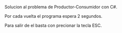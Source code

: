 Solucion al problema de Productor-Consumidor con C#.

Por cada vuelta el programa espera 2 segundos.

Para salir de el basta con precionar la tecla ESC.